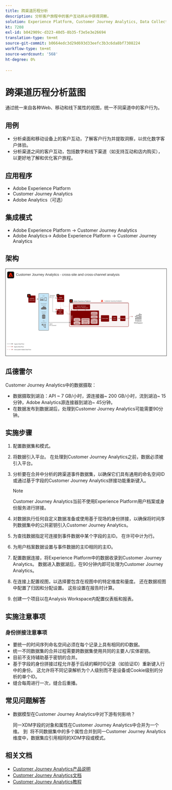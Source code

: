 ```yaml
---
title: 跨渠道历程分析
description: 分析客户旅程中的客户互动并从中获得洞察。
solution: Experience Platform, Customer Journey Analytics, Data Collection
kt: 7208
exl-id: b042909c-d323-40d5-8b35-f3e5e3e26694
translation-type: tm+mt
source-git-commit: b0664edc3d29d693d33eefc3b3c6da8bf7308224
workflow-type: tm+mt
source-wordcount: '568'
ht-degree: 0%

---
```


# 跨渠道历程分析蓝图

通过统一来自各种Web、移动和线下属性的视图，统一不同渠道中的客户行为。

## 用例

* 分析桌面和移动设备上的客户互动，了解客户行为并提取洞察，以优化数字客户体验。
* 分析渠道之间的客户互动，包括数字和线下渠道（如支持互动和店内购买），以更好地了解和优化客户旅程。 

## 应用程序

* Adobe Experience Platform
* Customer Journey Analytics
* Adobe Analytics（可选）

## 集成模式

* Adobe Experience Platform → Customer Journey Analytics
* Adobe Analytics→ Adobe Experience Platform → Customer Journey Analytics

## 架构

<img src="assets/CJA.svg" alt="Customer Journey Analytics Blueprint的参考架构" style="border:1px solid #4a4a4a" />

## 瓜德雷尔

Customer Journey Analytics中的数据摄取：

* 数据摄取到湖泊：API ~ 7 GB/小时，源连接器~ 200 GB/小时，流到湖泊~ 15分钟，Adobe Analytics源连接器到湖泊~ 45分钟。
* 在数据发布到数据湖后，处理到Customer Journey Analytics可能需要90分钟。

## 实施步骤

1. 配置数据集和模式。
1. 将数据引入平台。
在处理到Customer Journey Analytics之前，数据必须被引入平台。
1. 分析要在合并中分析的跨渠道事件数据集，以确保它们具有通用的命名空间ID或通过基于字段的Customer Journey Analytics拼接功能重新键入。 

   >[!NOTE]
   >
   >Customer Journey Analytics当前不使用Experience Platform用户档案或身份服务进行拼接。

1. 对数据执行任何自定义数据准备或使用基于现场的身份拼接，以确保将时间序列数据集中的公共密钥引入Customer Journey Analytics。
1. 为查找数据指定可连接到事件数据中某个字段的主ID。 在许可中计为行。
1. 为用户档案数据设置与事件数据的主ID相同的主ID。
1. 配置数据连接，将Experience Platform中的数据收录到Customer Journey Analytics。 数据进入数据湖后，在90分钟内即可处理为Customer Journey Analytics。
1. 在连接上配置视图，以选择要包含在视图中的特定维度和量度。 还在数据视图中配置了归因和分配设置。 这些设置在报告时计算。
1. 创建一个项目以在Analysis Workspace内配置仪表板和报表。

## 实施注意事项

### 身份拼接注意事项

* 要统一的时间序列命名空间必须在每个记录上具有相同的ID数据。
* 统一不同数据集的合并过程需要跨数据集使用共同的主要人/实体密钥。
* 目前不支持辅助基于密钥的合并。
* 基于字段的身份拼接过程允许基于后续的瞬时ID记录（如验证ID）重新键入行中的身份。 这允许将不同记录解析为个人级别而不是设备或Cookie级别的分析的单个ID。
* 缝合每周进行一次，缝合后重播。

## 常见问题解答

* 数据模型在Customer Journey Analytics中对下游有何影响？

   同一XDM字段的对象和属性在Customer Journey Analytics中合并为一个维。 到  将不同数据集中的多个属性合并到同一Customer Journey Analytics维度中，数据集应引用相同的XDM字段或模式。

## 相关文档

* [Customer Journey Analytics产品说明](https://helpx.adobe.com/legal/product-descriptions/customer-journey-analytics.html)
* [Customer Journey Analytics文档](https://experienceleague.adobe.com/docs/customer-journey-analytics.html)
* [Customer Journey Analytics教程](https://experienceleague.adobe.com/docs/customer-journey-analytics-learn/tutorials/overview.html)
